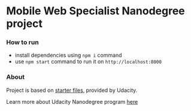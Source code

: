 # Mobile Web Specialist Nanodegree project

### How to run

- install dependencies using `npm i` command
- use `npm start` command to run it on `http://localhost:8000`

### About

Project is based on [starter files](https://github.com/udacity/mws-restaurant-stage-1), provided by Udacity.

Learn more about Udacity Nanodegree program [here](https://www.udacity.com/course/mobile-web-specialist-nanodegree--nd024)
